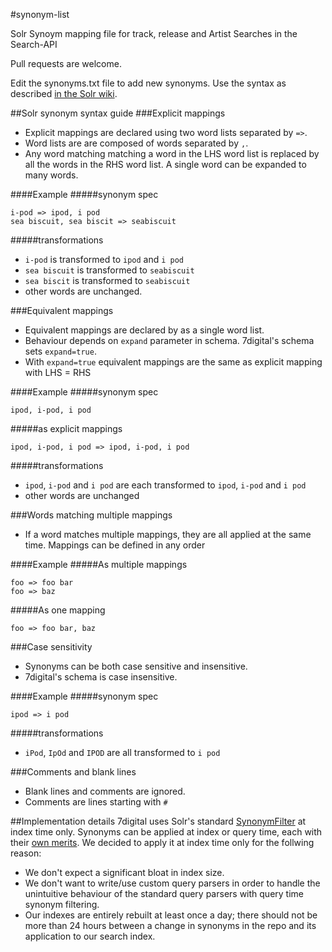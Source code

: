 #synonym-list

Solr Synoym mapping file for track, release and Artist Searches in the Search-API

Pull requests are welcome.

Edit the synonyms.txt file to add new synonyms. Use the syntax as described [in the Solr wiki](https://wiki.apache.org/solr/AnalyzersTokenizersTokenFilters#solr.SynonymFilterFactory).

##Solr synonym syntax guide
###Explicit mappings
- Explicit mappings are declared using two word lists separated by `=>`.
- Word lists are are composed of words separated by `,`.
- Any word matching matching a word in the LHS word list is replaced by all the words in the RHS word list. A single word can be expanded to many words.

####Example
#####synonym spec
```
i-pod => ipod, i pod
sea biscuit, sea biscit => seabiscuit
```
#####transformations
- `i-pod` is transformed to `ipod` and `i pod`
- `sea biscuit` is transformed to `seabiscuit`
- `sea biscit` is transformed to `seabiscuit`
- other words are unchanged.

###Equivalent mappings
- Equivalent mappings are declared by as a single word list.
- Behaviour depends on `expand` parameter in schema. 7digital's schema sets `expand=true`.
- With `expand=true` equivalent mappings are the same as explicit mapping with LHS = RHS

####Example
#####synonym spec
```
ipod, i-pod, i pod
```
#####as explicit mappings
```
ipod, i-pod, i pod => ipod, i-pod, i pod
```
#####transformations
- `ipod`, `i-pod` and `i pod` are each transformed to `ipod`, `i-pod` and `i pod`
- other words are unchanged

###Words matching multiple mappings
- If a word matches multiple mappings, they are all applied at the same time. Mappings can be defined in any order

####Example
#####As multiple mappings
```
foo => foo bar
foo => baz
```
#####As one mapping
```
foo => foo bar, baz
```

###Case sensitivity
- Synonyms can be both case sensitive and insensitive.
- 7digital's schema is case insensitive.

####Example
#####synonym spec
```
ipod => i pod
```
#####transformations
- `iPod`, `IpOd` and `IPOD` are all transformed to `i pod`

###Comments and blank lines
- Blank lines and comments are ignored.
- Comments are lines starting with `#`

##Implementation details
7digital uses Solr's standard [SynonymFilter](http://lucene.apache.org/core/4_10_2/analyzers-common/index.html?org/apache/lucene/analysis/synonym/SynonymFilterFactory.html) at index time only. Synonyms can be applied at index or query time, each with their [own merits](http://nolanlawson.com/2012/10/31/better-synonym-handling-in-solr/). We decided to apply it at index time only for the follwing reason:
- We don't expect a significant bloat in index size.
- We don't want to write/use custom query parsers in order to handle the unintuitive behaviour of the standard query parsers with query time synonym filtering.
- Our indexes are entirely rebuilt at least once a day; there should not be more than 24 hours between a change in synonyms in the repo and its application to our search index.

